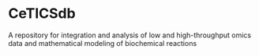 # CeTICSdb
A repository for integration and analysis of low and high-throughput omics data and mathematical modeling of biochemical reactions
